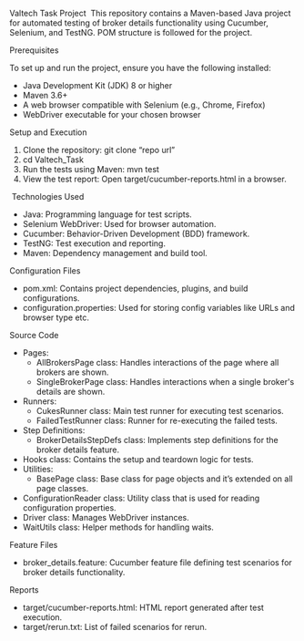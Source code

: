 Valtech Task Project 
This repository contains a Maven-based Java project for automated testing of broker details functionality using Cucumber, Selenium, and TestNG.
POM structure is followed for the project.

Prerequisites

To set up and run the project, ensure you have the following installed:
* Java Development Kit (JDK) 8 or higher
* Maven 3.6+
* A web browser compatible with Selenium (e.g., Chrome, Firefox)
* WebDriver executable for your chosen browser 

Setup and Execution
1. Clone the repository: git clone “repo url”
2. cd Valtech_Task
3. Run the tests using Maven: mvn test
4. View the test report: Open target/cucumber-reports.html in a browser.

 Technologies Used
* Java: Programming language for test scripts.
* Selenium WebDriver: Used for browser automation.
* Cucumber: Behavior-Driven Development (BDD) framework.
* TestNG: Test execution and reporting.
* Maven: Dependency management and build tool.

Configuration Files

* pom.xml: Contains project dependencies, plugins, and build configurations.
* configuration.properties: Used for storing config variables like URLs and browser type etc.

Source Code 
* Pages:
    * AllBrokersPage class: Handles interactions of the page where all brokers are shown.
    * SingleBrokerPage class: Handles interactions when a single broker's details are shown. 
* Runners:
    * CukesRunner class: Main test runner for executing test scenarios.
    * FailedTestRunner class: Runner for re-executing the failed tests. 
* Step Definitions: 
    * BrokerDetailsStepDefs class: Implements step definitions for the broker details feature.
* Hooks class: Contains the setup and teardown logic for tests. 
* Utilities: 
    * BasePage class: Base class for page objects and it’s extended on all page classes.
* ConfigurationReader class: Utility class that is used for reading configuration properties.
* Driver class: Manages WebDriver instances.
* WaitUtils class: Helper methods for handling waits. 

Feature Files
* broker_details.feature: Cucumber feature file defining test scenarios for broker details functionality.

Reports

* target/cucumber-reports.html: HTML report generated after test execution.
* target/rerun.txt: List of failed scenarios for rerun.